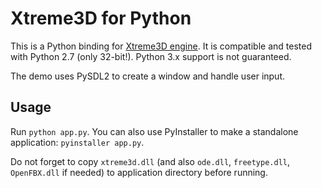 Xtreme3D for Python
===================
This is a Python binding for [Xtreme3D engine](https://github.com/xtreme3d/xtreme3d). It is compatible and tested with Python 2.7 (only 32-bit!). Python 3.x support is not guaranteed.

The demo uses PySDL2 to create a window and handle user input. 

Usage
-----
Run `python app.py`. You can also use PyInstaller to make a standalone application: `pyinstaller app.py`.

Do not forget to copy `xtreme3d.dll` (and also `ode.dll`, `freetype.dll`, `OpenFBX.dll` if needed) to application directory before running.

